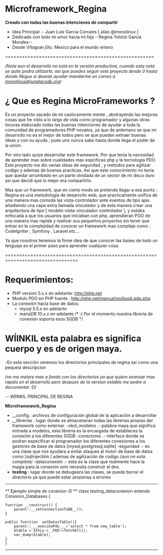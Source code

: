 # Microframework_Regina 
**Creado con todas las buenas intenciones de compartir**
- Idea Principal .- Juan Luis Garcia Corrales [ alias @monolinux ]
- Dedicado con todo mi amor hacia mi hija  --Regina Yolotzi Garcia Morales--
- Desde Villagran,Gto. Mexico para el mundo entero

=====================================================

/*Nota aun el desarrollo no esta en la versión productiva, cuando esta nota se quite podra utilizarlo,
 asi que puedes seguir este proyecto desde 0 hasta donde lllegue si deseas ayudar mandarme un correo a monolinux@junglacode.org*/

# ¿ Que es Regina MicroFrameworks ?

Es un proyecto sacado de mi caoticamente mente , abstrayendo las mejoras cosas que he visto a lo largo de vida como programador y 
algunas otras locuras elaborado todas las buenas intenciones de ayudar a toda la comunidad de programadores PHP novatos, ya que de antemano se 
que mi desarrollo no es el mejor de todos pero se que pueden extraer buenas ideas y con su ayuda ; pues uno nunca sabe hasta donde llega el poder de la union. 

Por otro lado quize desarrollar este framework. Por que tenia la necesidad de aprender mas sobre cualidades mas espcificas php y la tecnología PDO.
Este proyecto me dio varias ideas de seguridad , y metodos para agilizar codigo y ademas de buenas practicas. Así que este conocimiento no tenia 
que quedar arrumbado en un parte olvidada de un sector de mi disco duro asi que decidi que lo mejor era compartirlo.

Mas que un framework, que en cierto modo se pretende llegar a ese punto ; Regina es una metodología de desarrollo web, 
que practicamente unifica de una manera mas comoda las vista-controlador ante eventos de tipo ajax. añadiendo una capa 
extra llamada vinculador y de esta manera crear una arquitectura de tipo [ modelo-vista-vinculador-controlador ], 
y estaba enfocada a que los usuarios que iniciaban con php, aprendieran POO de una manera mas rapida y realizar sus pequeños proyectos 
sin tener que entrar en la complejidad de conocer un framework mas complejo como : CodeIgniter , Symfony , Laravel etc...

Ya que nosotros tenemos la firme idea de que conocer las bases de todo un lenguaje es el primer paso para aprender cualquier cosa.

================================================================================

# Requerimientos:
- PHP version 5.x.x en adelante: http://php.net
- Modulo PDO en PHP fuente : http://php.net/manual/es/book.pdo.php
- La conexión hacia base de datos:
  - mysql 5.5.x en adelante
  - mariaDB 10.x.x en adelante
/* :( Por el momento nuestra libreria de conexion soporta esos SGDB */

# WÍINKIL esta palabra es significa cuerpo y es de origen maya. 

-En esta sección veremos los directorios principales de regina asi como una pequela descripcion

/*no me metere mas a fondo con los directorios ya que quiero avanzar mas rapido en el desarrollo pero despues de la version estable me podre a documentar :D*/

-- WÍINKIL PRINCIPAL DE REGINA

**Microframework_Regina**
- __config : archivos de configuración global de la aplicación a desarrollar
- __librerias : lugar donde se almacenaran todas las librerias propias del framework como externar.
         -okol_modelos .- palabra maya que significa entrada a modelos, esta libreria es la encargada de estableces la conexión a los diferentes SGDB
                  -conectores .- interface donde se podran especificar el programador los diferentes conexiones a los gestores de base de datos [mysql,postgresql,sqlite]
                  -seguridad   .- es una clase que nos ayudara a evitar ataques al motor de base de datos como [sqlinjectión ] ademas de agilización de codigo /*aun no esta completa*/
                  -dataconexión .- esta es la clase que realmente hace la magia para la conexión solo necesita construir el dns.
- __testing__ : lugar donde se debugeara las clases, se puede borrar el directorio ya que puede estar propensa a errores

--------------------------------------------------------------------------------
** Ejemplo simple de conexion  :D **
class testing_dataconexion extends Conexion_Databases {

    function __construct() {
        parent::__setConnectionToDB__();
    }
    
    public function  setDatosTable(){
        parent::___executePdo___('select * from new_table');
        $table = $this->__PDO->fetchAll();
        var_dump($table);
    }
    }
--------------------------------------------------------------------------------
